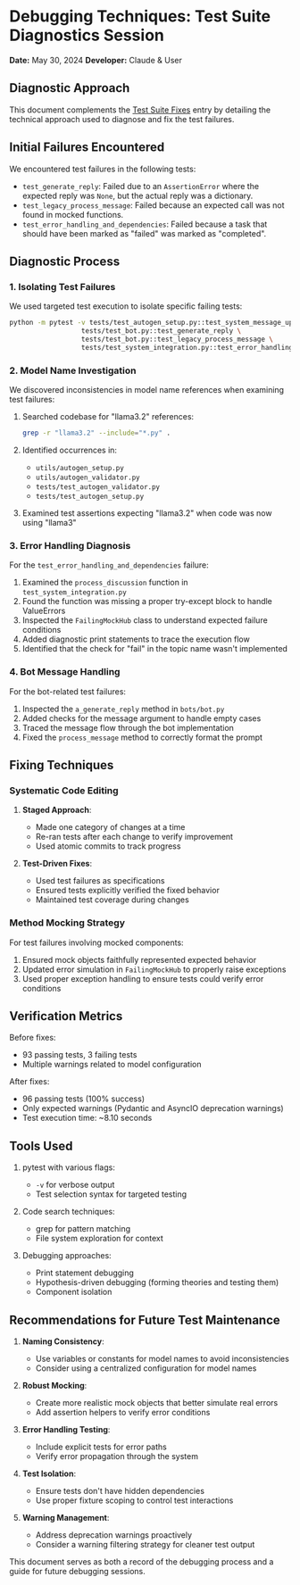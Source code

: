 # Debugging Techniques: Test Suite Diagnostics Session

**Date:** May 30, 2024
**Developer:** Claude & User

## Diagnostic Approach

This document complements the [Test Suite Fixes](test_suite_fixes.md) entry by detailing the technical approach used to diagnose and fix the test failures.

## Initial Failures Encountered

We encountered test failures in the following tests:
- `test_generate_reply`: Failed due to an `AssertionError` where the expected reply was `None`, but the actual reply was a dictionary.
- `test_legacy_process_message`: Failed because an expected call was not found in mocked functions.
- `test_error_handling_and_dependencies`: Failed because a task that should have been marked as "failed" was marked as "completed".

## Diagnostic Process

### 1. Isolating Test Failures

We used targeted test execution to isolate specific failing tests:
```bash
python -m pytest -v tests/test_autogen_setup.py::test_system_message_update \
                  tests/test_bot.py::test_generate_reply \
                  tests/test_bot.py::test_legacy_process_message \
                  tests/test_system_integration.py::test_error_handling_and_dependencies
```

### 2. Model Name Investigation

We discovered inconsistencies in model name references when examining test failures:

1. Searched codebase for "llama3.2" references:
   ```bash
   grep -r "llama3.2" --include="*.py" .
   ```

2. Identified occurrences in:
   - `utils/autogen_setup.py`
   - `utils/autogen_validator.py`
   - `tests/test_autogen_validator.py`
   - `tests/test_autogen_setup.py`

3. Examined test assertions expecting "llama3.2" when code was now using "llama3"

### 3. Error Handling Diagnosis

For the `test_error_handling_and_dependencies` failure:

1. Examined the `process_discussion` function in `test_system_integration.py`
2. Found the function was missing a proper try-except block to handle ValueErrors
3. Inspected the `FailingMockHub` class to understand expected failure conditions
4. Added diagnostic print statements to trace the execution flow
5. Identified that the check for "fail" in the topic name wasn't implemented

### 4. Bot Message Handling

For the bot-related test failures:

1. Inspected the `a_generate_reply` method in `bots/bot.py`
2. Added checks for the message argument to handle empty cases
3. Traced the message flow through the bot implementation
4. Fixed the `process_message` method to correctly format the prompt

## Fixing Techniques

### Systematic Code Editing

1. **Staged Approach**:
   - Made one category of changes at a time
   - Re-ran tests after each change to verify improvement
   - Used atomic commits to track progress

2. **Test-Driven Fixes**:
   - Used test failures as specifications
   - Ensured tests explicitly verified the fixed behavior
   - Maintained test coverage during changes

### Method Mocking Strategy

For test failures involving mocked components:

1. Ensured mock objects faithfully represented expected behavior
2. Updated error simulation in `FailingMockHub` to properly raise exceptions
3. Used proper exception handling to ensure tests could verify error conditions

## Verification Metrics

Before fixes:
- 93 passing tests, 3 failing tests
- Multiple warnings related to model configuration

After fixes:
- 96 passing tests (100% success)
- Only expected warnings (Pydantic and AsyncIO deprecation warnings)
- Test execution time: ~8.10 seconds

## Tools Used

1. pytest with various flags:
   - `-v` for verbose output
   - Test selection syntax for targeted testing

2. Code search techniques:
   - grep for pattern matching
   - File system exploration for context

3. Debugging approaches:
   - Print statement debugging
   - Hypothesis-driven debugging (forming theories and testing them)
   - Component isolation

## Recommendations for Future Test Maintenance

1. **Naming Consistency**:
   - Use variables or constants for model names to avoid inconsistencies
   - Consider using a centralized configuration for model names

2. **Robust Mocking**:
   - Create more realistic mock objects that better simulate real errors
   - Add assertion helpers to verify error conditions

3. **Error Handling Testing**:
   - Include explicit tests for error paths
   - Verify error propagation through the system

4. **Test Isolation**:
   - Ensure tests don't have hidden dependencies
   - Use proper fixture scoping to control test interactions

5. **Warning Management**:
   - Address deprecation warnings proactively
   - Consider a warning filtering strategy for cleaner test output

This document serves as both a record of the debugging process and a guide for future debugging sessions.